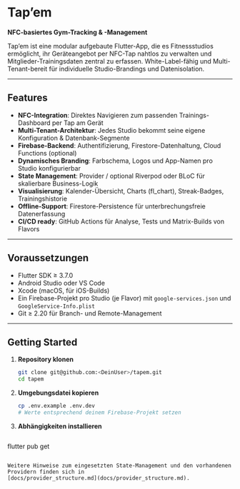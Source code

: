 # Tap’em

**NFC-basiertes Gym-Tracking & -Management**

Tap’em ist eine modular aufgebaute Flutter-App, die es Fitnessstudios ermöglicht, ihr Geräteangebot per NFC-Tap nahtlos zu verwalten und Mitglieder-Trainingsdaten zentral zu erfassen. White-Label-fähig und Multi-Tenant-bereit für individuelle Studio-Brandings und Datenisolation.

---

## Features

- **NFC-Integration**: Direktes Navigieren zum passenden Trainings-Dashboard per Tap am Gerät  
- **Multi-Tenant-Architektur**: Jedes Studio bekommt seine eigene Konfiguration & Datenbank-Segmente  
- **Firebase-Backend**: Authentifizierung, Firestore-Datenhaltung, Cloud Functions (optional)  
- **Dynamisches Branding**: Farbschema, Logos und App-Namen pro Studio konfigurierbar  
- **State Management**: Provider / optional Riverpod oder BLoC für skalierbare Business-Logik  
- **Visualisierung**: Kalender-Übersicht, Charts (fl_chart), Streak-Badges, Trainingshistorie  
- **Offline-Support**: Firestore-Persistence für unterbrechungsfreie Datenerfassung  
- **CI/CD ready**: GitHub Actions für Analyse, Tests und Matrix-Builds von Flavors  

---

## Voraussetzungen

- Flutter SDK ≥ 3.7.0  
- Android Studio oder VS Code  
- Xcode (macOS, für iOS-Builds)  
- Ein Firebase-Projekt pro Studio (je Flavor) mit `google-services.json` und `GoogleService-Info.plist`  
- Git ≥ 2.20 für Branch- und Remote-Management  

---

## Getting Started

1. **Repository klonen**  
   ```bash
   git clone git@github.com:<DeinUser>/tapem.git
   cd tapem
2. **Umgebungsdatei kopieren**
   ```bash
   cp .env.example .env.dev
   # Werte entsprechend deinem Firebase-Projekt setzen
   ```

3. **Abhängigkeiten installieren**
   ```bash
  flutter pub get
  ```

Weitere Hinweise zum eingesetzten State-Management und den vorhandenen Providern finden sich in
[docs/provider_structure.md](docs/provider_structure.md).